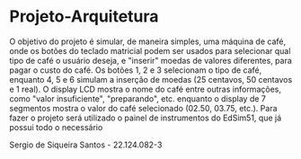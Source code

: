 # Projeto-Arquitetura

O objetivo do projeto é simular, de maneira simples, uma máquina de café, onde os botões do teclado matricial podem ser usados para selecionar qual tipo de café o usuário deseja, e "inserir" moedas de valores diferentes, para pagar o custo do café.
Os botões 1, 2 e 3 selecionam o tipo de café, enquanto 4, 5 e 6 simulam a inserção de moedas (25 centavos, 50 centavos e 1 real). O display LCD mostra o nome do café entre outras informações, como "valor insuficiente", "preparando", etc. enquanto o display de 7 segmentos mostra o valor do café selecionado (02.50, 03.75, etc.).
Para fazer o projeto será utilizado o painel de instrumentos do EdSim51, que já possui todo o necessário

Sergio de Siqueira Santos - 22.124.082-3
